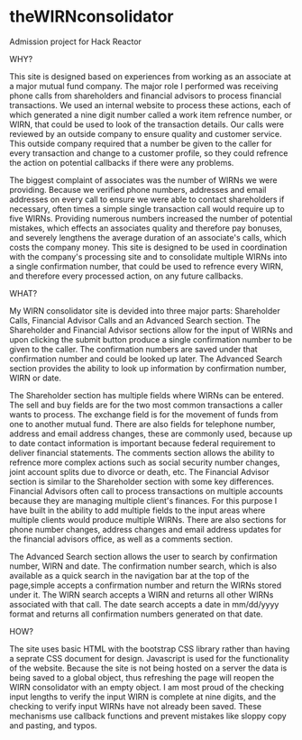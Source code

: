 # theWIRNconsolidator
Admission project for Hack Reactor

WHY?

This site is designed based on experiences from working as an associate at a major mutual fund company. The major role I performed was receiving phone calls from shareholders and financial advisors to process financial transactions. We used an internal website to process these actions, each of which generated a nine digit number called a work item refrence number, or WIRN, that could be used to look of the transaction details. Our calls were reviewed by an outside company to ensure quality and customer service. This outside company required that a number be given to the caller for every transaction and change to a customer profile, so they could refrence the action on potential callbacks if there were any problems.

The biggest complaint of associates was the number of WIRNs we were providing. Because we verified phone numbers, addresses and email addresses on every call to ensure we were able to contact shareholders if necessary, often times a simple single transaction call would require up to five WIRNs. Providing numerous numbers increased the number of potential mistakes, which effects an associates quality and therefore pay bonuses, and severely lengthens the average duration of an associate's calls, which costs the company money. This site is designed to be used in coordination with the company's processing site and to consolidate multiple WIRNs into a single confirmation number, that could be used to refrence every WIRN, and therefore every processed action, on any future callbacks.

WHAT?

My WIRN consolidator site is devided into three major parts: Shareholder Calls, Financial Advisor Calls and an Advanced Search section. The Shareholder and Financial Advisor sections allow for the input of WIRNs and upon clicking the submit button produce a single confirmation number to be given to the caller. The confirmation numbers are saved under that confirmation number and could be looked up later. The Advanced Search section provides the ability to look up information by confirmation number, WIRN or date.

The Shareholder section has multiple fields where WIRNs can be entered. The sell and buy fields are for the two most common transactions a caller wants to process. The exchange field is for the movement of funds from one to another mutual fund. There are also fields for telephone number, address and email address changes, these are commonly used, because up to date contact information is important because federal requirement to deliver financial statements. The comments section allows the ability to refrence more complex actions such as social security number changes, joint account splits due to divorce or death, etc.
The Financial Advisor section is similar to the Shareholder section with some key differences. Financial Advisors often call to process transactions on multiple accounts because they are managing multiple client's finances. For this purpose I have built in the ability to add multiple fields to the input areas where multiple clients would produce multiple WIRNs. There are also sections for phone number changes, address changes and email address updates for the financial advisors office, as well as a comments section.

The Advanced Search section allows the user to search by confirmation number, WIRN and date. The confirmation number search, which is also available as a quick search in the navigation bar at the top of the page,simple accepts a confirmation number and return the WIRNs stored under it. The WIRN search accepts a WIRN and returns all other WIRNs associated with that call. The date search accepts a date in mm/dd/yyyy format and returns all confirmation numbers generated on that date.

HOW?

The site uses basic HTML with the bootstrap CSS library rather than having a seprate CSS document for design. Javascript is used for the functionality of the website. Because the site is not being hosted on a server the data is being saved to a global object, thus refreshing the page will reopen the WIRN consolidator with an empty object. I am most proud of the checking input lengths to verify the input WIRN is complete at nine digits, and the checking to verify input WIRNs have not already been saved. These mechanisms use callback functions and prevent mistakes like sloppy copy and pasting, and typos.
